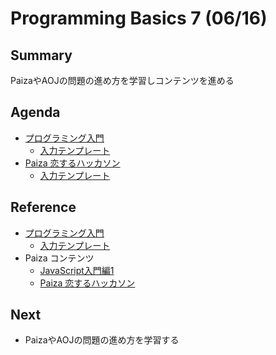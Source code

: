 # Programming Basics 7 (06/16)

## Summary

PaizaやAOJの問題の進め方を学習しコンテンツを進める
 
## Agenda

- [プログラミング入門](https://onlinejudge.u-aizu.ac.jp/courses/lesson/2/ITP1/1)
  - [入力テンプレート](https://github.com/omas-public/AOJ2)
- [Paiza 恋するハッカソン](https://paiza.jp/poh/hatsukoi)
  - [入力テンプレート](https://github.com/omas-public/poh8)

## Reference

- [プログラミング入門](https://onlinejudge.u-aizu.ac.jp/courses/lesson/2/ITP1/1)
  - [入力テンプレート](https://github.com/omas-public/AOJ2)
- Paiza コンテンツ
  - [JavaScript入門編1](https://paiza.jp/works/js/primer/beginner-js1)
  - [Paiza 恋するハッカソン](https://paiza.jp/poh/hatsukoi)

## Next

- PaizaやAOJの問題の進め方を学習する
